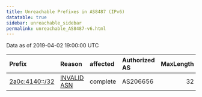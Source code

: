 ```yaml
---
title: Unreachable Prefixes in AS8487 (IPv6)
datatable: true
sidebar: unreachable_sidebar
permalink: unreachable_AS8487-v6.html
---
```


Data as of 2019-04-02 19:00:00 UTC


<div class="datatable-begin"></div>

| Prefix                                                 | Reason                                                                                               | affected   | Authorized AS   |   MaxLength | Anchor                                         |   unreachable /48s |
|:-------------------------------------------------------|:-----------------------------------------------------------------------------------------------------|:-----------|:----------------|------------:|:-----------------------------------------------|-------------------:|
| [2a0c:4140::/32](https://stat.ripe.net/2a0c:4140::/32) | [INVALID ASN](https://rpki-validator.ripe.net/announcement-preview?asn=AS8487&prefix=2a0c:4140::/32) | complete   | AS206656        |          32 | [RIPE](unreachable_RIPE_NCC_RPKI_Root-v6.html) |              65536 |

<div class="datatable-end"></div>